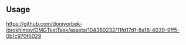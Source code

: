 ## Usage

https://github.com/doniyorbek-ibrokhimov/OMGTestTask/assets/104360232/11fd17d1-8a16-4039-9ff5-0b1c970f6029

